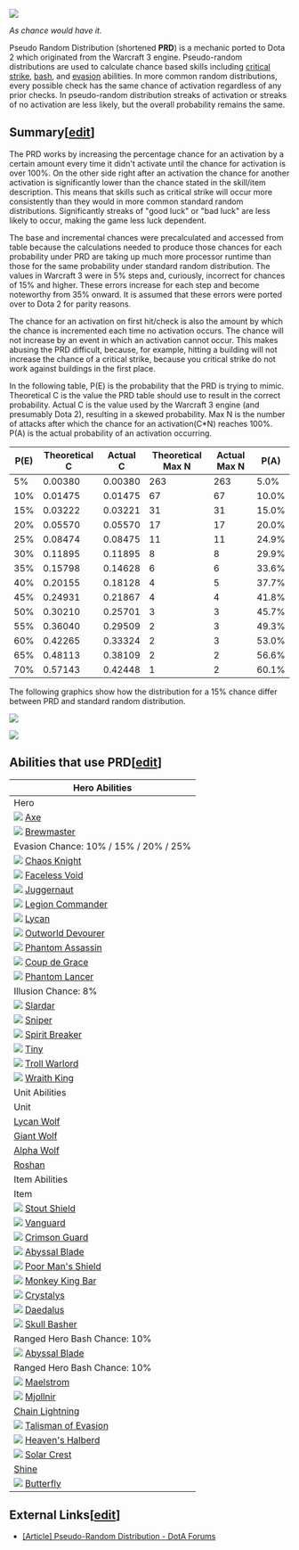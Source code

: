 [![](https://liquipedia.net/commons/images/d/d4/Chaos_knight_chaos_strike.png)](https://liquipedia.net/dota2/Chaos_Strike "Chaos Strike")

_As chance would have it._

Pseudo Random Distribution (shortened **PRD**) is a mechanic ported to Dota 2 which originated from the Warcraft 3 engine. Pseudo-random distributions are used to calculate chance based skills including [critical strike](https://liquipedia.net/dota2/Critical_strike "Critical strike"), [bash](https://liquipedia.net/dota2/Bash "Bash"), and [evasion](https://liquipedia.net/dota2/Evasion "Evasion") abilities. In more common random distributions, every possible check has the same chance of activation regardless of any prior checks. In pseudo-random distribution streaks of activation or streaks of no activation are less likely, but the overall probability remains the same.

## Summary\[[edit](https://liquipedia.net/dota2/index.php?title=Pseudo_Random_Distribution&action=edit&section=1 "Edit section: Summary")\]

The PRD works by increasing the percentage chance for an activation by a certain amount every time it didn't activate until the chance for activation is over 100%. On the other side right after an activation the chance for another activation is significantly lower than the chance stated in the skill/item description. This means that skills such as critical strike will occur more consistently than they would in more common standard random distributions. Significantly streaks of "good luck" or "bad luck" are less likely to occur, making the game less luck dependent.

The base and incremental chances were precalculated and accessed from table because the calculations needed to produce those chances for each probability under PRD are taking up much more processor runtime than those for the same probability under standard random distribution. The values in Warcraft 3 were in 5% steps and, curiously, incorrect for chances of 15% and higher. These errors increase for each step and become noteworthy from 35% onward. It is assumed that these errors were ported over to Dota 2 for parity reasons.

The chance for an activation on first hit/check is also the amount by which the chance is incremented each time no activation occurs. The chance will not increase by an event in which an activation cannot occur. This makes abusing the PRD difficult, because, for example, hitting a building will not increase the chance of a critical strike, because you critical strike do not work against buildings in the first place.

In the following table, P(E) is the probability that the PRD is trying to mimic. Theoretical C is the value the PRD table should use to result in the correct probability. Actual C is the value used by the Warcraft 3 engine (and presumably Dota 2), resulting in a skewed probability. Max N is the number of attacks after which the chance for an activation(C\*N) reaches 100%. P(A) is the actual probability of an activation occurring.

| P(E) | Theoretical C | Actual C | Theoretical Max N | Actual Max N | P(A) |
| --- | --- | --- | --- | --- | --- |
| 5% | 0.00380 | 0.00380 | 263 | 263 | 5.0% |
| 10% | 0.01475 | 0.01475 | 67 | 67 | 10.0% |
| 15% | 0.03222 | 0.03221 | 31 | 31 | 15.0% |
| 20% | 0.05570 | 0.05570 | 17 | 17 | 20.0% |
| 25% | 0.08474 | 0.08475 | 11 | 11 | 24.9% |
| 30% | 0.11895 | 0.11895 | 8 | 8 | 29.9% |
| 35% | 0.15798 | 0.14628 | 6 | 6 | 33.6% |
| 40% | 0.20155 | 0.18128 | 4 | 5 | 37.7% |
| 45% | 0.24931 | 0.21867 | 4 | 4 | 41.8% |
| 50% | 0.30210 | 0.25701 | 3 | 3 | 45.7% |
| 55% | 0.36040 | 0.29509 | 2 | 3 | 49.3% |
| 60% | 0.42265 | 0.33324 | 2 | 3 | 53.0% |
| 65% | 0.48113 | 0.38109 | 2 | 2 | 56.6% |
| 70% | 0.57143 | 0.42448 | 1 | 2 | 60.1% |

The following graphics show how the distribution for a 15% chance differ between PRD and standard random distribution.

[![](https://liquipedia.net/commons/images/a/ac/Chart_3.png)](https://liquipedia.net/dota2/File:Chart_3.png)

[![](https://liquipedia.net/commons/images/f/fa/Chart_2.png)](https://liquipedia.net/dota2/File:Chart_2.png)

## Abilities that use PRD\[[edit](https://liquipedia.net/dota2/index.php?title=Pseudo_Random_Distribution&action=edit&section=2 "Edit section: Abilities that use PRD")\]

| Hero Abilities |
| --- |
| Hero | Ability | Chance |
| [![](https://liquipedia.net/commons/images/thumb/a/a1/Axe_Large.png/90px-Axe_Large.png)](https://liquipedia.net/dota2/Axe "Axe") [Axe](https://liquipedia.net/dota2/Axe "Axe") | [![](https://liquipedia.net/commons/images/thumb/7/74/Axe_counter_helix.png/50px-Axe_counter_helix.png)](https://liquipedia.net/dota2/Counter_Helix "Counter Helix") [Counter Helix](https://liquipedia.net/dota2/Counter_Helix "Counter Helix") | Counter Helix Chance: 20% |
| [![](https://liquipedia.net/commons/images/thumb/0/0b/Brewmaster_Large.png/90px-Brewmaster_Large.png)](https://liquipedia.net/dota2/Brewmaster "Brewmaster") [Brewmaster](https://liquipedia.net/dota2/Brewmaster "Brewmaster") | [![](https://liquipedia.net/commons/images/thumb/1/1f/Brewmaster_drunken_brawler.png/50px-Brewmaster_drunken_brawler.png)](https://liquipedia.net/dota2/Drunken_Brawler "Drunken Brawler") [Drunken Brawler](https://liquipedia.net/dota2/Drunken_Brawler "Drunken Brawler") | Critical Strike Chance: 10% / 15% / 20% / 25%  
Evasion Chance: 10% / 15% / 20% / 25% |
| [![](https://liquipedia.net/commons/images/thumb/4/46/Chaos_Knight_Large.png/90px-Chaos_Knight_Large.png)](https://liquipedia.net/dota2/Chaos_Knight "Chaos Knight") [Chaos Knight](https://liquipedia.net/dota2/Chaos_Knight "Chaos Knight") | [![](https://liquipedia.net/commons/images/thumb/d/d4/Chaos_knight_chaos_strike.png/50px-Chaos_knight_chaos_strike.png)](https://liquipedia.net/dota2/Chaos_Strike "Chaos Strike") [Chaos Strike](https://liquipedia.net/dota2/Chaos_Strike "Chaos Strike") | Critical Strike Chance: 10% |
| [![](https://liquipedia.net/commons/images/thumb/f/fa/Faceless_Void_Large.png/90px-Faceless_Void_Large.png)](https://liquipedia.net/dota2/Faceless_Void "Faceless Void") [Faceless Void](https://liquipedia.net/dota2/Faceless_Void "Faceless Void") | [![](https://liquipedia.net/commons/images/thumb/0/0b/Faceless_void_time_lock.png/50px-Faceless_void_time_lock.png)](https://liquipedia.net/dota2/Time_Lock "Time Lock") [Time Lock](https://liquipedia.net/dota2/Time_Lock "Time Lock") | Bash Chance: 10% / 15% / 20% / 25% |
| [![](https://liquipedia.net/commons/images/thumb/c/c8/Juggernaut_Large.png/90px-Juggernaut_Large.png)](https://liquipedia.net/dota2/Juggernaut "Juggernaut") [Juggernaut](https://liquipedia.net/dota2/Juggernaut "Juggernaut") | [![](https://liquipedia.net/commons/images/thumb/7/7c/Juggernaut_blade_dance.png/50px-Juggernaut_blade_dance.png)](https://liquipedia.net/dota2/Blade_Dance "Blade Dance") [Blade Dance](https://liquipedia.net/dota2/Blade_Dance "Blade Dance") | Critical Strike Chance: 20% / 25% / 30% / 35% |
| [![](https://liquipedia.net/commons/images/thumb/0/0a/Legion_Commander_Large.png/90px-Legion_Commander_Large.png)](https://liquipedia.net/dota2/Legion_Commander "Legion Commander") [Legion Commander](https://liquipedia.net/dota2/Legion_Commander "Legion Commander") | [![](https://liquipedia.net/commons/images/thumb/2/26/Legion_commander_moment_of_courage.png/50px-Legion_commander_moment_of_courage.png)](https://liquipedia.net/dota2/Moment_of_Courage "Moment of Courage") [Moment of Courage](https://liquipedia.net/dota2/Moment_of_Courage "Moment of Courage") | Moment of Courage Chance: 25% |
| [![](https://liquipedia.net/commons/images/thumb/c/ca/Lycan_Large.png/90px-Lycan_Large.png)](https://liquipedia.net/dota2/Lycan "Lycan") [Lycan](https://liquipedia.net/dota2/Lycan "Lycan") | [![](https://liquipedia.net/commons/images/thumb/2/28/Lycan_shapeshift.png/50px-Lycan_shapeshift.png)](https://liquipedia.net/dota2/Shapeshift "Shapeshift") [Shapeshift](https://liquipedia.net/dota2/Shapeshift "Shapeshift") | Critical Strike Chance: 40% |
| [![](https://liquipedia.net/commons/images/thumb/c/ca/Outworld_Destroyer_Large.png/90px-Outworld_Destroyer_Large.png)](https://liquipedia.net/dota2/Outworld_Devourer "Outworld Devourer") [Outworld Devourer](https://liquipedia.net/dota2/Outworld_Devourer "Outworld Devourer") | [![](https://liquipedia.net/commons/images/thumb/8/86/Outworld_destroyer_essence_flux.png/50px-Outworld_destroyer_essence_flux.png)](https://liquipedia.net/dota2/Essence_Aura "Essence Aura") [Essence Aura](https://liquipedia.net/dota2/Essence_Aura "Essence Aura") | Mana Restore Chance: 40% |
| [![](https://liquipedia.net/commons/images/thumb/2/2e/Phantom_Assassin_Large.png/90px-Phantom_Assassin_Large.png)](https://liquipedia.net/dota2/Phantom_Assassin "Phantom Assassin") [Phantom Assassin](https://liquipedia.net/dota2/Phantom_Assassin "Phantom Assassin") | [![](https://liquipedia.net/commons/images/thumb/6/6d/Phantom_assassin_blur.png/50px-Phantom_assassin_blur.png)](https://liquipedia.net/dota2/Blur "Blur") [Blur](https://liquipedia.net/dota2/Blur "Blur") | Evasion Chance: 20% / 30% / 40% / 50% |
| [![](https://liquipedia.net/commons/images/thumb/b/b1/Phantom_assassin_coup_de_grace.png/50px-Phantom_assassin_coup_de_grace.png)](https://liquipedia.net/dota2/Coup_de_Grace "Coup de Grace") [Coup de Grace](https://liquipedia.net/dota2/Coup_de_Grace "Coup de Grace") | Critical Strike Chance: 15% |
| [![](https://liquipedia.net/commons/images/thumb/1/1e/Phantom_Lancer_Large.png/90px-Phantom_Lancer_Large.png)](https://liquipedia.net/dota2/Phantom_Lancer "Phantom Lancer") [Phantom Lancer](https://liquipedia.net/dota2/Phantom_Lancer "Phantom Lancer") | [![](https://liquipedia.net/commons/images/thumb/a/a9/Phantom_lancer_juxtapose.png/50px-Phantom_lancer_juxtapose.png)](https://liquipedia.net/dota2/Juxtapose "Juxtapose") [Juxtapose](https://liquipedia.net/dota2/Juxtapose "Juxtapose") | Hero Chance: 40% / 45% / 50%  
Illusion Chance: 8% |
| [![](https://liquipedia.net/commons/images/thumb/4/41/Slardar_Large.png/90px-Slardar_Large.png)](https://liquipedia.net/dota2/Slardar "Slardar") [Slardar](https://liquipedia.net/dota2/Slardar "Slardar") | [![](https://liquipedia.net/commons/images/thumb/3/33/Slardar_bash_of_the_deep.png/50px-Slardar_bash_of_the_deep.png)](https://liquipedia.net/dota2/Bash_of_the_Deep "Bash of the Deep") [Bash of the Deep](https://liquipedia.net/dota2/Bash_of_the_Deep "Bash of the Deep") | Bash Chance: 10% / 15% / 20% / 25% |
| [![](https://liquipedia.net/commons/images/thumb/a/a2/Sniper_Large.png/90px-Sniper_Large.png)](https://liquipedia.net/dota2/Sniper "Sniper") [Sniper](https://liquipedia.net/dota2/Sniper "Sniper") | [![](https://liquipedia.net/commons/images/thumb/0/0b/Sniper_headshot.png/50px-Sniper_headshot.png)](https://liquipedia.net/dota2/Headshot "Headshot") [Headshot](https://liquipedia.net/dota2/Headshot "Headshot") | Headshot Chance: 40% |
| [![](https://liquipedia.net/commons/images/thumb/f/f6/Spirit_Breaker_Large.png/90px-Spirit_Breaker_Large.png)](https://liquipedia.net/dota2/Spirit_Breaker "Spirit Breaker") [Spirit Breaker](https://liquipedia.net/dota2/Spirit_Breaker "Spirit Breaker") | [![](https://liquipedia.net/commons/images/thumb/0/01/Spirit_breaker_greater_bash.png/50px-Spirit_breaker_greater_bash.png)](https://liquipedia.net/dota2/Greater_Bash "Greater Bash") [Greater Bash](https://liquipedia.net/dota2/Greater_Bash "Greater Bash") | Bash Chance: 17% |
| [![](https://liquipedia.net/commons/images/thumb/1/12/Tiny_Large.png/90px-Tiny_Large.png)](https://liquipedia.net/dota2/Tiny "Tiny") [Tiny](https://liquipedia.net/dota2/Tiny "Tiny") | [![](https://liquipedia.net/commons/images/thumb/d/d2/Tiny_craggy_exterior.png/50px-Tiny_craggy_exterior.png)](https://liquipedia.net/dota2/Craggy_Exterior "Craggy Exterior") [Craggy Exterior](https://liquipedia.net/dota2/Craggy_Exterior "Craggy Exterior") | Stun Chance: 25% |
| [![](https://liquipedia.net/commons/images/thumb/0/02/Troll_Warlord_Large.png/90px-Troll_Warlord_Large.png)](https://liquipedia.net/dota2/Troll_Warlord "Troll Warlord") [Troll Warlord](https://liquipedia.net/dota2/Troll_Warlord "Troll Warlord") | [![](https://liquipedia.net/commons/images/thumb/1/13/Troll_warlord_berserkers_rage_active.png/50px-Troll_warlord_berserkers_rage_active.png)](https://liquipedia.net/dota2/Berserker%27s_Rage "Berserker's Rage") [Berserker's Rage](https://liquipedia.net/dota2/Berserker%27s_Rage "Berserker's Rage") | Bash Chance: 10% |
| [![](https://liquipedia.net/commons/images/thumb/6/6e/Wraith_King_Large.png/90px-Wraith_King_Large.png)](https://liquipedia.net/dota2/Wraith_King "Wraith King") [Wraith King](https://liquipedia.net/dota2/Wraith_King "Wraith King") | [![](https://liquipedia.net/commons/images/thumb/f/f0/Wraith_king_mortal_strike.png/50px-Wraith_king_mortal_strike.png)](https://liquipedia.net/dota2/Mortal_Strike "Mortal Strike") [Mortal Strike](https://liquipedia.net/dota2/Mortal_Strike "Mortal Strike") | Critical Strike Chance: 15% |
| Unit Abilities |
| Unit | Ability | Notes |
| [Lycan Wolf](https://liquipedia.net/dota2/Lycan_Wolf "Lycan Wolf") | [![](https://liquipedia.net/commons/images/thumb/a/a1/Lycan_summon_wolves_cripple.png/50px-Lycan_summon_wolves_cripple.png)](https://liquipedia.net/dota2/Lycan#Cripple "Lycan") [Cripple](https://liquipedia.net/dota2/Lycan#Cripple "Lycan") | Cripple Chance: 20% |
| [Giant Wolf](https://liquipedia.net/dota2/Giant_Wolf "Giant Wolf") | [![](https://liquipedia.net/commons/images/thumb/4/4c/Giant_wolf_critical_strike.png/50px-Giant_wolf_critical_strike.png)](https://liquipedia.net/dota2/Alpha_Wolf#Critical_Strike "Alpha Wolf") [Critical Strike](https://liquipedia.net/dota2/Giant_Wolf#Critical_Strike "Giant Wolf") | Critical Chance: 20% |
| [Alpha Wolf](https://liquipedia.net/dota2/Alpha_Wolf "Alpha Wolf") | [![](https://liquipedia.net/commons/images/thumb/b/b5/Alpha_wolf_critical_strike.png/50px-Alpha_wolf_critical_strike.png)](https://liquipedia.net/dota2/Wolf_Camp#Alpha_Wolf "Wolf Camp") [Critical Strike](https://liquipedia.net/dota2/Wolf_Camp#Alpha_Wolf "Wolf Camp") | Critical Chance: 20% |
| [Roshan](https://liquipedia.net/dota2/Roshan "Roshan") | [![](https://liquipedia.net/commons/images/thumb/e/e6/Roshan_bash.png/50px-Roshan_bash.png)](https://liquipedia.net/dota2/Roshan#Bash "Roshan") [Bash](https://liquipedia.net/dota2/Roshan#Bash "Roshan") | Bash Chance: 15% |
| Item Abilities |
| Item | Ability | Notes |
| [![](https://liquipedia.net/commons/images/thumb/b/bf/Stout_Shield.png/70px-Stout_Shield.png)](https://liquipedia.net/dota2/Stout_Shield "Stout Shield") [Stout Shield](https://liquipedia.net/dota2/Stout_Shield "Stout Shield") | [Damage Block](https://liquipedia.net/dota2/Stout_Shield#Damage_Block "Stout Shield") | Damage Block Chance: 50% |
| [![](https://liquipedia.net/commons/images/thumb/f/fd/Vanguard.png/70px-Vanguard.png)](https://liquipedia.net/dota2/Vanguard "Vanguard") [Vanguard](https://liquipedia.net/dota2/Vanguard "Vanguard") | [Damage Block](https://liquipedia.net/dota2/Vanguard#Damage_Block "Vanguard") | Damage Block Chance: 50% |
| [![](https://liquipedia.net/commons/images/thumb/1/17/Crimson_Guard.png/70px-Crimson_Guard.png)](https://liquipedia.net/dota2/Crimson_Guard "Crimson Guard") [Crimson Guard](https://liquipedia.net/dota2/Crimson_Guard "Crimson Guard") | [Damage Block](https://liquipedia.net/dota2/Crimson_Guard#Damage_Block "Crimson Guard") | Damage Block Chance: 50% |
| [![](https://liquipedia.net/commons/images/thumb/7/70/Abyssal_Blade.png/70px-Abyssal_Blade.png)](https://liquipedia.net/dota2/Abyssal_Blade "Abyssal Blade") [Abyssal Blade](https://liquipedia.net/dota2/Abyssal_Blade "Abyssal Blade") | [Damage Block](https://liquipedia.net/dota2/Abyssal_Blade#Damage_Block "Abyssal Blade") | Damage Block Chance: 50% |
| [![](https://liquipedia.net/commons/images/thumb/d/df/Poor_Mans_Shield.png/70px-Poor_Mans_Shield.png)](https://liquipedia.net/dota2/Poor_Man%27s_Shield "Poor Man's Shield") [Poor Man's Shield](https://liquipedia.net/dota2/Poor_Man%27s_Shield "Poor Man's Shield") | [Damage Block](https://liquipedia.net/dota2/Poor_Man%27s_Shield#Damage_Block "Poor Man's Shield") | Creep Damage Block Chance: 50% |
| [![](https://liquipedia.net/commons/images/thumb/0/0a/Monkey_King_Bar.png/70px-Monkey_King_Bar.png)](https://liquipedia.net/dota2/Monkey_King_Bar "Monkey King Bar") [Monkey King Bar](https://liquipedia.net/dota2/Monkey_King_Bar "Monkey King Bar") | [Mini-Bash](https://liquipedia.net/dota2/Monkey_King_Bar#Mini-Bash "Monkey King Bar") | Mini-Bash Chance: 35% |
| [![](https://liquipedia.net/commons/images/thumb/c/c6/Crystalys.png/70px-Crystalys.png)](https://liquipedia.net/dota2/Crystalys "Crystalys") [Crystalys](https://liquipedia.net/dota2/Crystalys "Crystalys") | [Critical Strike](https://liquipedia.net/dota2/Crystalys#Critical_Strike "Crystalys") | Critical Strike Chance: 20% |
| [![](https://liquipedia.net/commons/images/thumb/3/39/Daedalus.png/70px-Daedalus.png)](https://liquipedia.net/dota2/Daedalus "Daedalus") [Daedalus](https://liquipedia.net/dota2/Daedalus "Daedalus") | [Critical Strike](https://liquipedia.net/dota2/Daedalus#Critical_Strike "Daedalus") | Critical Strike Chance: 30% |
| [![](https://liquipedia.net/commons/images/thumb/0/06/Skull_Basher.png/70px-Skull_Basher.png)](https://liquipedia.net/dota2/Skull_Basher "Skull Basher") [Skull Basher](https://liquipedia.net/dota2/Skull_Basher "Skull Basher") | [Bash](https://liquipedia.net/dota2/Skull_Basher#Bash "Skull Basher") | Melee Hero Bash Chance: 25%  
Ranged Hero Bash Chance: 10% |
| [![](https://liquipedia.net/commons/images/thumb/7/70/Abyssal_Blade.png/70px-Abyssal_Blade.png)](https://liquipedia.net/dota2/Abyssal_Blade "Abyssal Blade") [Abyssal Blade](https://liquipedia.net/dota2/Abyssal_Blade "Abyssal Blade") | [Bash](https://liquipedia.net/dota2/Abyssal_Blade#Bash "Abyssal Blade") | Melee Hero Bash Chance: 25%  
Ranged Hero Bash Chance: 10% |
| [![](https://liquipedia.net/commons/images/thumb/1/14/Maelstrom.png/70px-Maelstrom.png)](https://liquipedia.net/dota2/Maelstrom "Maelstrom") [Maelstrom](https://liquipedia.net/dota2/Maelstrom "Maelstrom") | [Chain Lightning](https://liquipedia.net/dota2/Maelstrom#Chain_Lightning "Maelstrom") | Chain Lightning Chance: 25% |
| [![](https://liquipedia.net/commons/images/thumb/b/b7/Mjollnir.png/70px-Mjollnir.png)](https://liquipedia.net/dota2/Mjollnir "Mjollnir") [Mjollnir](https://liquipedia.net/dota2/Mjollnir "Mjollnir") | [Static Charge](https://liquipedia.net/dota2/Mjollnir#Static_Charge "Mjollnir") | Static Charge Lightning Chance: 20% |
| [Chain Lightning](https://liquipedia.net/dota2/Mjollnir#Chain_Lightning "Mjollnir") | Chain Lightning Chance: 25% |
| [![](https://liquipedia.net/commons/images/thumb/1/10/Talisman_of_Evasion.png/70px-Talisman_of_Evasion.png)](https://liquipedia.net/dota2/Talisman_of_Evasion "Talisman of Evasion") [Talisman of Evasion](https://liquipedia.net/dota2/Talisman_of_Evasion "Talisman of Evasion") | [Evasion](https://liquipedia.net/dota2/Evasion "Evasion") | Evasion Chance: 20% |
| [![](https://liquipedia.net/commons/images/thumb/0/0a/Heavens_Halberd.png/70px-Heavens_Halberd.png)](https://liquipedia.net/dota2/Heaven%27s_Halberd "Heaven's Halberd") [Heaven's Halberd](https://liquipedia.net/dota2/Heaven%27s_Halberd "Heaven's Halberd") | [Evasion](https://liquipedia.net/dota2/Evasion "Evasion") | Evasion Chance: 25% |
| [![](https://liquipedia.net/commons/images/thumb/5/59/Solar_Crest.png/70px-Solar_Crest.png)](https://liquipedia.net/dota2/Solar_Crest "Solar Crest") [Solar Crest](https://liquipedia.net/dota2/Solar_Crest "Solar Crest") | [Evasion](https://liquipedia.net/dota2/Evasion "Evasion") | Evasion Chance: 25% |
| [Shine](https://liquipedia.net/dota2/Shine "Shine") | Evasion Chance: 25% |
| [![](https://liquipedia.net/commons/images/thumb/1/10/Butterfly.png/70px-Butterfly.png)](https://liquipedia.net/dota2/Butterfly "Butterfly") [Butterfly](https://liquipedia.net/dota2/Butterfly "Butterfly") | [Evasion](https://liquipedia.net/dota2/Evasion "Evasion") | Evasion Chance: 35% |

## External Links\[[edit](https://liquipedia.net/dota2/index.php?title=Pseudo_Random_Distribution&action=edit&section=3 "Edit section: External Links")\]

-   [\[Article\] Pseudo-Random Distribution - DotA Forums](http://www.playdota.com/forums/showthread.php?t=7993)